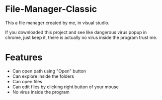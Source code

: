 # File-Manager-Classic
This a file manager created by me, in visual studio.

If you downloaded this project and see like dangerous virus popup in chrome, just keep it, there is
actually no virus inside the program trust me.


# Features

- Can open path using "Open" button
- Can explore inside the folders
- Can open files
- Can edit files by clicking right button of your mouse
- No virus inside the program
